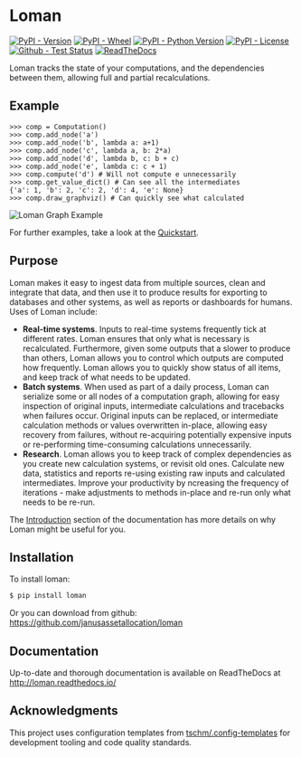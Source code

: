 # Loman

[![PyPI - Version](https://img.shields.io/pypi/v/loman.svg)](https://pypi.python.org/pypi/loman)
[![PyPI - Wheel](https://img.shields.io/pypi/wheel/loman.svg)](https://pypi.python.org/pypi/loman)
[![PyPI - Python Version](https://img.shields.io/pypi/pyversions/loman.svg)](https://pypi.python.org/pypi/loman)
[![PyPI - License](https://img.shields.io/pypi/l/loman.svg)](https://opensource.org/licenses/BSD-3-Clause)
[![Github - Test Status](https://github.com/janushendersonassetallocation/loman/actions/workflows/ci.yml/badge.svg?branch=master)](https://github.com/janushendersonassetallocation/loman/actions/workflows/ci.yml)
[![ReadTheDocs](https://readthedocs.org/projects/loman/badge/?version=latest)](http://loman.readthedocs.io/)

Loman tracks the state of your computations, and the dependencies between them, allowing full and partial recalculations.

## Example

```pycon
>>> comp = Computation()
>>> comp.add_node('a')
>>> comp.add_node('b', lambda a: a+1)
>>> comp.add_node('c', lambda a, b: 2*a)
>>> comp.add_node('d', lambda b, c: b + c)
>>> comp.add_node('e', lambda c: c + 1)
>>> comp.compute('d') # Will not compute e unnecessarily
>>> comp.get_value_dict() # Can see all the intermediates
{'a': 1, 'b': 2, 'c': 2, 'd': 4, 'e': None}
>>> comp.draw_graphviz() # Can quickly see what calculated
```

![Loman Graph Example](https://raw.githubusercontent.com/janusassetallocation/loman/master/docs/_static/example000.png)

For further examples, take a look at the [Quickstart](http://loman.readthedocs.io/en/latest/user/quickstart.html).

## Purpose

Loman makes it easy to ingest data from multiple sources, clean and integrate that data, and then use it to produce results for exporting to databases and other systems, as well as reports or dashboards for humans. Uses of Loman include:

- **Real-time systems**. Inputs to real-time systems frequently tick at different rates. Loman ensures that only what is necessary is recalculated. Furthermore, given some outputs that a slower to produce than others, Loman allows you to control which outputs are computed how frequently. Loman allows you to quickly show status of all items, and keep track of what needs to be updated.
- **Batch systems**. When used as part of a daily process, Loman can serialize some or all nodes of a computation graph, allowing for easy inspection of original inputs, intermediate calculations and tracebacks when failures occur. Original inputs can be replaced, or intermediate calculation methods or values overwritten in-place, allowing easy recovery from failures, without re-acquiring potentially expensive inputs or re-performing time-consuming calculations unnecessarily.
- **Research**. Loman allows you to keep track of complex dependencies as you create new calculation systems, or revisit old ones. Calculate new data, statistics and reports re-using existing raw inputs and calculated intermediates. Improve your productivity by ncreasing the frequency of iterations - make adjustments to methods in-place and re-run only what needs to be re-run.

The [Introduction](http://loman.readthedocs.io/en/latest/user/intro.html) section of the documentation has more details on why Loman might be useful for you.

## Installation

To install loman:

```bash
$ pip install loman
```

Or you can download from github: <https://github.com/janusassetallocation/loman>

## Documentation

Up-to-date and thorough documentation is available on ReadTheDocs at <http://loman.readthedocs.io/>

## Acknowledgments

This project uses configuration templates from [tschm/.config-templates](https://github.com/tschm/.config-templates) for development tooling and code quality standards.
